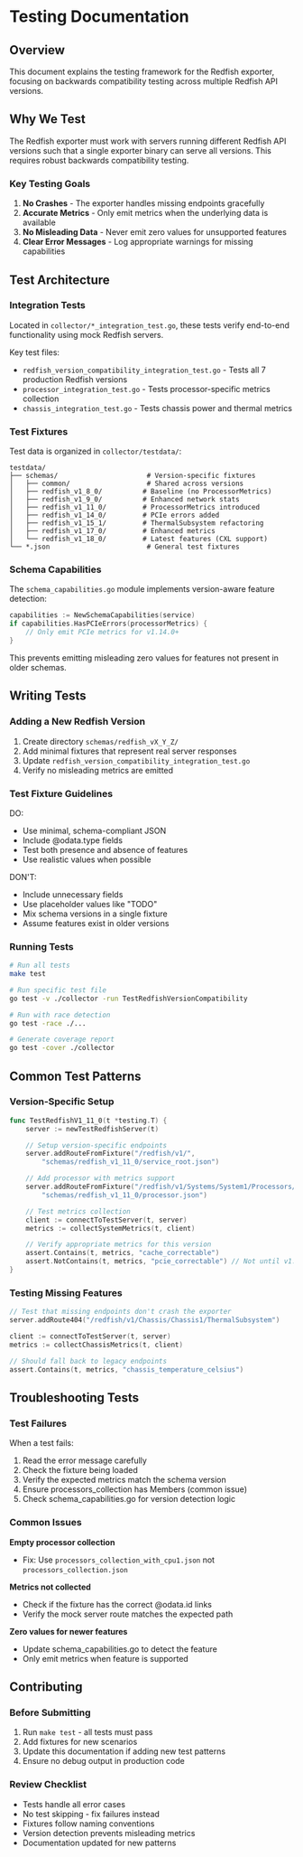# Testing Documentation

## Overview

This document explains the testing framework for the Redfish exporter, focusing on backwards compatibility testing across multiple Redfish API versions.

## Why We Test

The Redfish exporter must work with servers running different Redfish API versions such that a single exporter binary can serve all versions. This requires robust backwards compatibility testing.

### Key Testing Goals

1. **No Crashes** - The exporter handles missing endpoints gracefully
2. **Accurate Metrics** - Only emit metrics when the underlying data is available
3. **No Misleading Data** - Never emit zero values for unsupported features
4. **Clear Error Messages** - Log appropriate warnings for missing capabilities

## Test Architecture

### Integration Tests

Located in `collector/*_integration_test.go`, these tests verify end-to-end functionality using mock Redfish servers.

Key test files:
- `redfish_version_compatibility_integration_test.go` - Tests all 7 production Redfish versions
- `processor_integration_test.go` - Tests processor-specific metrics collection
- `chassis_integration_test.go` - Tests chassis power and thermal metrics

### Test Fixtures

Test data is organized in `collector/testdata/`:

```
testdata/
├── schemas/                      # Version-specific fixtures
│   ├── common/                   # Shared across versions
│   ├── redfish_v1_8_0/          # Baseline (no ProcessorMetrics)
│   ├── redfish_v1_9_0/          # Enhanced network stats
│   ├── redfish_v1_11_0/         # ProcessorMetrics introduced
│   ├── redfish_v1_14_0/         # PCIe errors added
│   ├── redfish_v1_15_1/         # ThermalSubsystem refactoring
│   ├── redfish_v1_17_0/         # Enhanced metrics
│   └── redfish_v1_18_0/         # Latest features (CXL support)
└── *.json                        # General test fixtures
```

### Schema Capabilities

The `schema_capabilities.go` module implements version-aware feature detection:

```go
capabilities := NewSchemaCapabilities(service)
if capabilities.HasPCIeErrors(processorMetrics) {
    // Only emit PCIe metrics for v1.14.0+
}
```

This prevents emitting misleading zero values for features not present in older schemas.

## Writing Tests

### Adding a New Redfish Version

1. Create directory `schemas/redfish_vX_Y_Z/`
2. Add minimal fixtures that represent real server responses
3. Update `redfish_version_compatibility_integration_test.go`
4. Verify no misleading metrics are emitted

### Test Fixture Guidelines

DO:
- Use minimal, schema-compliant JSON
- Include @odata.type fields
- Test both presence and absence of features
- Use realistic values when possible

DON'T:
- Include unnecessary fields
- Use placeholder values like "TODO"
- Mix schema versions in a single fixture
- Assume features exist in older versions

### Running Tests

```bash
# Run all tests
make test

# Run specific test file
go test -v ./collector -run TestRedfishVersionCompatibility

# Run with race detection
go test -race ./...

# Generate coverage report
go test -cover ./collector
```

## Common Test Patterns

### Version-Specific Setup

```go
func TestRedfishV1_11_0(t *testing.T) {
    server := newTestRedfishServer(t)

    // Setup version-specific endpoints
    server.addRouteFromFixture("/redfish/v1/",
        "schemas/redfish_v1_11_0/service_root.json")

    // Add processor with metrics support
    server.addRouteFromFixture("/redfish/v1/Systems/System1/Processors/CPU1",
        "schemas/redfish_v1_11_0/processor.json")

    // Test metrics collection
    client := connectToTestServer(t, server)
    metrics := collectSystemMetrics(t, client)

    // Verify appropriate metrics for this version
    assert.Contains(t, metrics, "cache_correctable")
    assert.NotContains(t, metrics, "pcie_correctable") // Not until v1.14.0
}
```

### Testing Missing Features

```go
// Test that missing endpoints don't crash the exporter
server.addRoute404("/redfish/v1/Chassis/Chassis1/ThermalSubsystem")

client := connectToTestServer(t, server)
metrics := collectChassisMetrics(t, client)

// Should fall back to legacy endpoints
assert.Contains(t, metrics, "chassis_temperature_celsius")
```

## Troubleshooting Tests

### Test Failures

When a test fails:

1. Read the error message carefully
2. Check the fixture being loaded
3. Verify the expected metrics match the schema version
4. Ensure processors_collection has Members (common issue)
5. Check schema_capabilities.go for version detection logic

### Common Issues

**Empty processor collection**
- Fix: Use `processors_collection_with_cpu1.json` not `processors_collection.json`

**Metrics not collected**
- Check if the fixture has the correct @odata.id links
- Verify the mock server route matches the expected path

**Zero values for newer features**
- Update schema_capabilities.go to detect the feature
- Only emit metrics when feature is supported

## Contributing

### Before Submitting

1. Run `make test` - all tests must pass
2. Add fixtures for new scenarios
3. Update this documentation if adding new test patterns
4. Ensure no debug output in production code

### Review Checklist

- Tests handle all error cases
- No test skipping - fix failures instead
- Fixtures follow naming conventions
- Version detection prevents misleading metrics
- Documentation updated for new patterns
